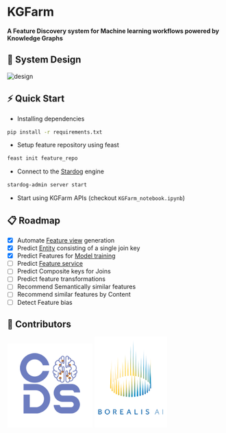 # KGFarm
<b>A Feature Discovery system for Machine learning workflows powered by Knowledge Graphs</b>
## 📐 System Design
![design](https://user-images.githubusercontent.com/40717058/162835808-3f99b48f-78f6-44c8-a431-88a09da43d7c.png)

## ⚡ Quick Start
- Installing dependencies
```bash
pip install -r requirements.txt
```
- Setup feature repository using feast
```bash
feast init feature_repo
```
- Connect to the [Stardog](https://www.stardog.com/) engine
```bash
stardog-admin server start
```
- Start using KGFarm APIs (checkout <code>KGFarm_notebook.ipynb</code>)

## 📋 Roadmap
* [X] Automate [Feature view](https://docs.feast.dev/getting-started/concepts/feature-view) generation
* [x] Predict [Entity](https://docs.feast.dev/v/v0.6-branch/user-guide/entities) consisting of a single join key
* [x] Predict Features for [Model training](https://docs.feast.dev/getting-started/quickstart#step-4-generating-training-data)
* [ ] Predict [Feature service](https://docs.feast.dev/getting-started/concepts/feature-service)
* [ ] Predict Composite keys for Joins
* [ ] Predict feature transformations
* [ ] Recommend Semantically similar features
* [ ] Recommend similar features by Content
* [ ] Detect Feature bias

## 🦾 Contributors
<p float="left">
 
  <img src="helpers/graphics/CoDS.png" width="200"/> 

  <img src="helpers/graphics/borealisAI.png" width="170"/>
</p>